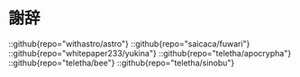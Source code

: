 # 謝辞
::github{repo="withastro/astro"}
::github{repo="saicaca/fuwari"}
::github{repo="whitepaper233/yukina"}
::github{repo="teletha/apocrypha"}
::github{repo="teletha/bee"}
::github{repo="teletha/sinobu"}